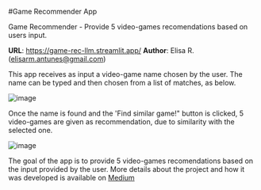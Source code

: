#Game Recommender App


Game Recommender - Provide 5 video-games recomendations based on users input.


**URL**: https://game-rec-llm.streamlit.app/
**Author**: Elisa R. (elisarm.antunes@gmail.com)


This app receives as input a video-game name chosen by the user. The name can be typed and then chosen from a list of matches, as below.


![image](https://github.com/user-attachments/assets/84d4d080-dd4c-4369-b97c-88770dd96d50)


Once the name is found and the 'Find similar game!" button is clicked, 5 video-games are given as recommendation, due to similarity with the selected one.


![image](https://github.com/user-attachments/assets/b8c21832-3a29-4296-af8c-fab9798c6bb1)


The goal of the app is to provide 5 video-games recomendations based on the input provided by the user. More details about the project and how it was developed is available on [Medium](https://medium.com/@elisarm.antunes/llm-game-recommender-8403e232db4b)
 
 
